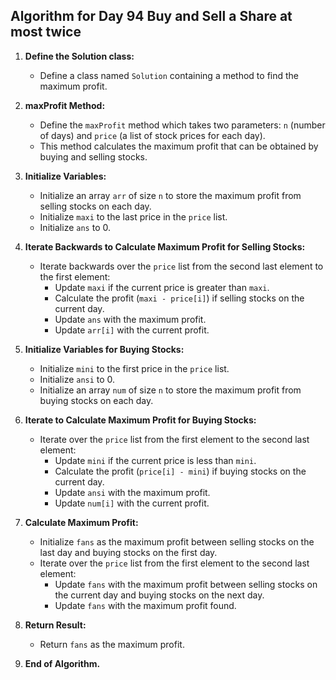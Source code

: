 ## Algorithm for Day 94 **Buy and Sell a Share at most twice**

1. **Define the Solution class:**
   - Define a class named `Solution` containing a method to find the maximum profit.

2. **maxProfit Method:**
   - Define the `maxProfit` method which takes two parameters: `n` (number of days) and `price` (a list of stock prices for each day).
   - This method calculates the maximum profit that can be obtained by buying and selling stocks.

3. **Initialize Variables:**
   - Initialize an array `arr` of size `n` to store the maximum profit from selling stocks on each day.
   - Initialize `maxi` to the last price in the `price` list.
   - Initialize `ans` to 0.

4. **Iterate Backwards to Calculate Maximum Profit for Selling Stocks:**
   - Iterate backwards over the `price` list from the second last element to the first element:
     - Update `maxi` if the current price is greater than `maxi`.
     - Calculate the profit (`maxi - price[i]`) if selling stocks on the current day.
     - Update `ans` with the maximum profit.
     - Update `arr[i]` with the current profit.

5. **Initialize Variables for Buying Stocks:**
   - Initialize `mini` to the first price in the `price` list.
   - Initialize `ansi` to 0.
   - Initialize an array `num` of size `n` to store the maximum profit from buying stocks on each day.

6. **Iterate to Calculate Maximum Profit for Buying Stocks:**
   - Iterate over the `price` list from the first element to the second last element:
     - Update `mini` if the current price is less than `mini`.
     - Calculate the profit (`price[i] - mini`) if buying stocks on the current day.
     - Update `ansi` with the maximum profit.
     - Update `num[i]` with the current profit.

7. **Calculate Maximum Profit:**
   - Initialize `fans` as the maximum profit between selling stocks on the last day and buying stocks on the first day.
   - Iterate over the `price` list from the first element to the second last element:
     - Update `fans` with the maximum profit between selling stocks on the current day and buying stocks on the next day.
     - Update `fans` with the maximum profit found.

8. **Return Result:**
   - Return `fans` as the maximum profit.

9. **End of Algorithm.**

